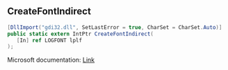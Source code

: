 ## CreateFontIndirect

```csharp
[DllImport("gdi32.dll", SetLastError = true, CharSet = CharSet.Auto)]
public static extern IntPtr CreateFontIndirect(
   [In] ref LOGFONT lplf
);
```

Microsoft documentation: [Link](https://docs.microsoft.com/en-us/windows/win32/api/wingdi/nf-wingdi-createfontindirecta)

